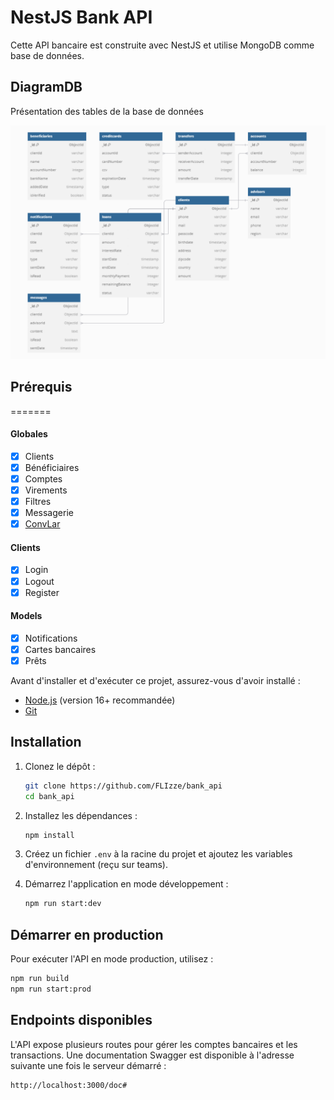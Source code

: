 # NestJS Bank API

Cette API bancaire est construite avec NestJS et utilise MongoDB comme base de données.

## DiagramDB

Présentation des tables de la base de données

![alt text](image.png)

## Prérequis
=======
#### Globales
- [x] Clients
- [x] Bénéficiaires
- [x] Comptes 
- [x] Virements
- [x] Filtres
- [x] Messagerie
- [x] [ConvLar](##2.ConvLar)

#### Clients
- [x] Login
- [x] Logout
- [x] Register

#### Models
- [x] Notifications
- [x] Cartes bancaires
- [x] Prêts

Avant d'installer et d'exécuter ce projet, assurez-vous d'avoir installé :
- [Node.js](https://nodejs.org/) (version 16+ recommandée)
- [Git](https://git-scm.com/)

## Installation

1. Clonez le dépôt :
   ```sh
   git clone https://github.com/FLIzze/bank_api
   cd bank_api
   ```

2. Installez les dépendances :
   ```sh
   npm install
   ```

3. Créez un fichier `.env` à la racine du projet et ajoutez les variables d'environnement (reçu sur teams).

4. Démarrez l'application en mode développement :
   ```sh
   npm run start:dev
   ```

## Démarrer en production

Pour exécuter l'API en mode production, utilisez :
```sh
npm run build
npm run start:prod
```

## Endpoints disponibles

L'API expose plusieurs routes pour gérer les comptes bancaires et les transactions. Une documentation Swagger est disponible à l'adresse suivante une fois le serveur démarré :
```
http://localhost:3000/doc#
```
